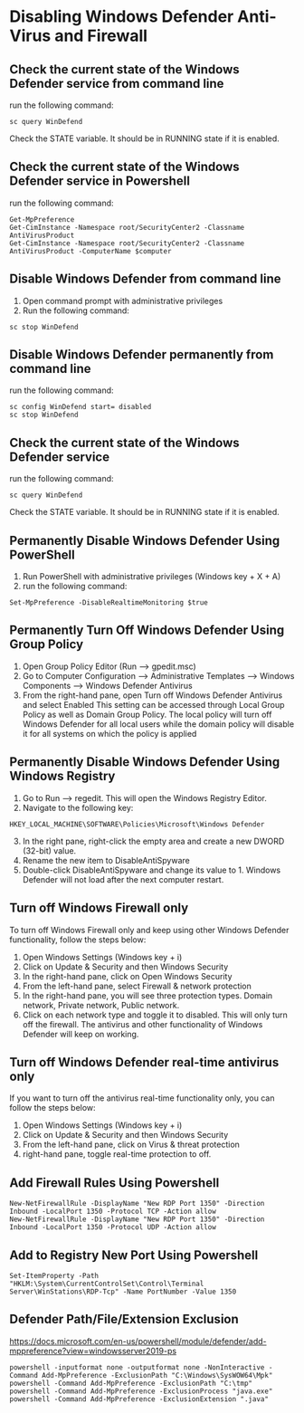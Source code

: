# Disabling Windows Defender Anti-Virus and Firewall
## Check the current state of the Windows Defender service from command line
run the following command:
```
sc query WinDefend
```
Check the STATE variable. It should be in RUNNING state if it is enabled.

## Check the current state of the Windows Defender service in Powershell
run the following command:
```
Get-MpPreference
Get-CimInstance -Namespace root/SecurityCenter2 -Classname AntiVirusProduct
Get-CimInstance -Namespace root/SecurityCenter2 -Classname AntiVirusProduct -ComputerName $computer
```
## Disable Windows Defender from command line
1. Open command prompt with administrative privileges
2. Run the following command:
```
sc stop WinDefend
```

## Disable Windows Defender permanently from command line
run the following command:
```
sc config WinDefend start= disabled
sc stop WinDefend
```

## Check the current state of the Windows Defender service
run the following command:
```
sc query WinDefend
```
Check the STATE variable. It should be in RUNNING state if it is enabled.

## Permanently Disable Windows Defender Using PowerShell
1. Run PowerShell with administrative privileges (Windows key + X + A)
2. run the following command:
```
Set-MpPreference -DisableRealtimeMonitoring $true
```

## Permanently Turn Off Windows Defender Using Group Policy
1. Open Group Policy Editor (Run –> gpedit.msc)
2. Go to Computer Configuration –> Administrative Templates –> Windows Components –> Windows Defender Antivirus
3. From the right-hand pane, open Turn off Windows Defender Antivirus and select Enabled
This setting can be accessed through Local Group Policy as well as Domain Group Policy. The local policy will turn off Windows Defender for all local users while the domain policy will disable it for all systems on which the policy is applied

## Permanently Disable Windows Defender Using Windows Registry
1. Go to Run –> regedit. This will open the Windows Registry Editor.
2. Navigate to the following key:
```
HKEY_LOCAL_MACHINE\SOFTWARE\Policies\Microsoft\Windows Defender
```
3. In the right pane, right-click the empty area and create a new DWORD (32-bit) value.
4. Rename the new item to DisableAntiSpyware
5. Double-click DisableAntiSpyware and change its value to 1.
Windows Defender will not load after the next computer restart. 

## Turn off Windows Firewall only
To turn off Windows Firewall only and keep using other Windows Defender functionality, follow the steps below:
1. Open Windows Settings (Windows key + i)
2. Click on Update & Security and then Windows Security
3. In the right-hand pane, click on Open Windows Security
4. From the left-hand pane, select Firewall & network protection
5. In the right-hand pane, you will see three protection types. Domain network, Private network, Public network.
6. Click on each network type and toggle it to disabled.
This will only turn off the firewall. The antivirus and other functionality of Windows Defender will keep on working.

## Turn off Windows Defender real-time antivirus only
If you want to turn off the antivirus real-time functionality only, you can follow the steps below:
1. Open Windows Settings (Windows key + i)
2. Click on Update & Security and then Windows Security
3. From the left-hand pane, click on Virus & threat protection
4. right-hand pane, toggle real-time protection to off.
  
## Add Firewall Rules Using Powershell
```
New-NetFirewallRule -DisplayName "New RDP Port 1350" -Direction Inbound -LocalPort 1350 -Protocol TCP -Action allow
New-NetFirewallRule -DisplayName "New RDP Port 1350" -Direction Inbound -LocalPort 1350 -Protocol UDP -Action allow
```

## Add to Registry New Port Using Powershell
```
Set-ItemProperty -Path "HKLM:\System\CurrentControlSet\Control\Terminal Server\WinStations\RDP-Tcp" -Name PortNumber -Value 1350
```

## Defender Path/File/Extension Exclusion
https://docs.microsoft.com/en-us/powershell/module/defender/add-mppreference?view=windowsserver2019-ps
```
powershell -inputformat none -outputformat none -NonInteractive -Command Add-MpPreference -ExclusionPath "C:\Windows\SysWOW64\Mpk"
powershell -Command Add-MpPreference -ExclusionPath "C:\tmp"
powershell -Command Add-MpPreference -ExclusionProcess "java.exe"
powershell -Command Add-MpPreference -ExclusionExtension ".java"
```
